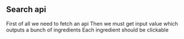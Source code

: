 ## Search api

First of all we need to fetch an api 
Then we must get input value which outputs a bunch of ingredients
Each ingredient should be clickable
